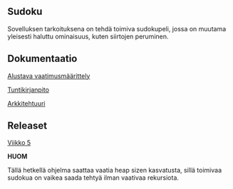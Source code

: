 ## **Sudoku**
Sovelluksen tarkoituksena on tehdä toimiva sudokupeli, jossa on muutama yleisesti haluttu ominaisuus, kuten siirtojen peruminen.

## **Dokumentaatio**
[Alustava vaatimusmäärittely](https://github.com/SamiP7/ot-harjoitustyo/blob/master/dokumentaatio/vaatimusmaarittely.md)

[Tuntikirjanpito](https://github.com/SamiP7/ot-harjoitustyo/blob/master/dokumentaatio/tuntikirjanpito.md)

[Arkkitehtuuri](https://github.com/SamiP7/ot-harjoitustyo/blob/master/dokumentaatio/arkkitehtuuri.md)

## **Releaset**
[Viikko 5](https://github.com/SamiP7/ot-harjoitustyo/releases)

**HUOM**

Tällä hetkellä ohjelma saattaa vaatia heap sizen kasvatusta, sillä toimivaa sudokua on vaikea saada tehtyä ilman vaativaa rekursiota.

